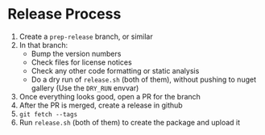 # Release Process

1. Create a `prep-release` branch, or similar
2. In that branch:
   * Bump the version numbers
   * Check files for license notices
   * Check any other code formatting or static analysis
   * Do a dry run of `release.sh` (both of them), without pushing to nuget
     gallery (Use the `DRY_RUN` envvar)
3. Once everything looks good, open a PR for the branch
4. After the PR is merged, create a release in github
5. `git fetch --tags`
6. Run `release.sh` (both of them) to create the package and upload it

